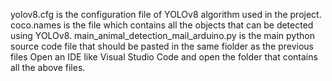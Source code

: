 yolov8.cfg is the configuration file of YOLOv8 algorithm used in the project.
coco.names is the file which contains all the objects that can be detected using YOLOv8.
main_animal_detection_mail_arduino.py is the main python source code file that should be pasted in the same fiolder as the previous files
Open an IDE like Visual Studio Code and open the folder that contains all the above files.
